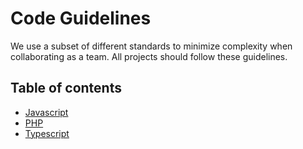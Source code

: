 # Code Guidelines

We use a subset of different standards to minimize complexity when collaborating as a team.
All projects should follow these guidelines.

## Table of contents

- [Javascript](/development/code-guideline/javascript.md)
- [PHP](/development/code-guideline/php.md)
- [Typescript](/development/code-guideline/typescript.md)

